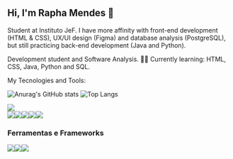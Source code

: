 ## Hi, I'm Rapha Mendes 👋

Student at Instituto JeF. I have more affinity with front-end development (HTML & CSS), UX/UI design (Figma) and database analysis (PostgreSQL), but still practicing back-end development (Java and Python).

Development student and Software Analysis. 👨‍💻
Currently learning: HTML, CSS, Java, Python and SQL.

My Tecnologies and Tools:

![Anurag's GitHub stats](https://github-readme-stats.vercel.app/api?username=raphaxnz&show_icons=true&theme=default)
![Top Langs](https://github-readme-stats.vercel.app/api/top-langs/?username=raphaxnz&layout=compact&theme=default)

<img src="https://img.shields.io/badge/Python-3776AB?style=for-the-badge&logo=python&logoColor=white" />

<div style="display: flex; flex-direction: row; flex-wrap: wrap;">
<img src="https://img.shields.io/badge/Python-3776AB?style=for-the-badge&logo=python&logoColor=white" />
<img src="https://img.shields.io/badge/Java-007396?style=for-the-badge&logo=java&logoColor=white" />
<img src="https://img.shields.io/badge/HTML5-E34F26?style=for-the-badge&logo=html5&logoColor=white" />
<img src="https://img.shields.io/badge/CSS3-1572B6?style=for-the-badge&logo=css3&logoColor=white" />
<img src="https://img.shields.io/badge/SQL-4479A1?style=for-the-badge&logo=postgresql&logoColor=white" />
</div>

### Ferramentas e Frameworks
<div style="display: flex; flex-direction: row; flex-wrap: wrap;">
<img src="https://img.shields.io/badge/Figma-F24E1E?style=for-the-badge&logo=figma&logoColor=white" />
<img src="https://img.shields.io/badge/pgAdmin-364257?style=for-the-badge&logo=pgadmin&logoColor=white" />
<img src="https://img.shields.io/badge/VS%20Code-007ACC?style=for-the-badge&logo=visual%20studio%20code&logoColor=white" />
</div>



